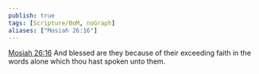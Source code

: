 ```yaml
---
publish: true
tags: [Scripture/BoM, noGraph]
aliases: ["Mosiah 26:16"]
---
```

[Mosiah 26:16](https://churchofjesuschrist.org/study/scriptures/bofm/mosiah/26?lang=eng&id=p16#p16) And blessed are they because of their exceeding faith in the words alone which thou hast spoken unto them.
